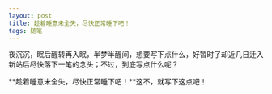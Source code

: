 ```yaml
---
layout: post
title: 趁着睡意未全失，尽快正常睡下吧！
tags: 随笔
---
```


夜沉沉，眠后醒转再入眠，半梦半醒间，想要写下点什么，好暂时了却近几日迁入新站后尽快落下一笔的念头；不过，到底写点什么呢？

**趁着睡意未全失，尽快正常睡下吧！**这不，就写下这点吧！
